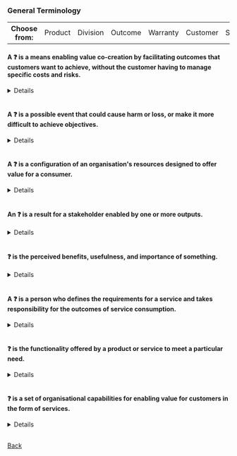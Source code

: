 ### General Terminology

<table>
  <tr>
    <th>Choose from:</th>
    <td>Product</td>
    <td>Division</td>
    <td>Outcome</td>
    <td>Warranty</td>
    <td>Customer</td>
    <td>Service</td>
    <td>Utility</td>
    <td>Risk</td>
    <td>Service Management</td>
    <td>Value</td>
  </tr>
</table>

#### A &#10067; is a means enabling value co-creation by facilitating outcomes that customers want to achieve, without the customer having to manage specific costs and risks.
<details>
A <b>service</b> is a means enabling value co-creation by facilitating outcomes that customers want to achieve, without the customer having to manage specific costs and risks.
</details>
<br>

#### A &#10067; is a possible event that could cause harm or loss, or make it more difficult to achieve objectives.
<details>
A <b>risk</b> is a possible event that could cause harm or loss, or make it more difficult to achieve objectives.
</details>
<br>

#### A &#10067; is a configuration of an organisation's resources designed to offer value for a consumer.
<details>
A <b>product</b> is a configuration of an organisation's resources designed to offer value for a consumer.
</details>
<br>

#### An &#10067; is a result for a stakeholder enabled by one or more outputs.
<details>
An <b>outcome</b> is a result for a stakeholder enabled by one or more outputs.
</details>
<br>

#### &#10067; is the perceived benefits, usefulness, and importance of something.
<details>
<b>Value</b> is the perceived benefits, usefulness, and importance of something.
</details>
<br>

#### A &#10067; is a person who defines the requirements for a service and takes responsibility for the outcomes of service consumption.
<details>
A <b>customer</b> is a person who defines the requirements for a service and takes responsibility for the outcomes of service consumption.
</details>
<br>

#### &#10067; is the functionality offered by a product or service to meet a particular need.
<details>
<b>Utility</b> is the functionality offered by a product or service to meet a particular need.
</details>
<br>

#### &#10067; is a set of organisational capabilities for enabling value for customers in the form of services.
<details>
<b>Service Management</b> is a set of organisational capabilities for enabling value for customers in the form of services.
</details>
<br>

[Back](README.md)
